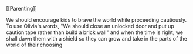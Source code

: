 
[[Parenting]] 

We should encourage kids to brave the world while proceeding cautiously. To use Olivia's words, "We should close an unlocked door and put up caution tape rather than build a brick wall" and when the time is right, we shall dawn them with a shield so they can grow and take in the parts of the world of their choosing